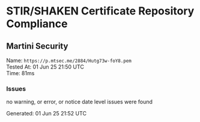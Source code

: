 # STIR/SHAKEN Certificate Repository Compliance

## Martini Security

Name: `https://p.mtsec.me/2884/Hutg73w-foY8.pem`\
Tested At: 01 Jun 25 21:50 UTC\
Time: 81ms

### Issues

no warning, or error, or notice date level issues were found

Generated: 01 Jun 25 21:52 UTC